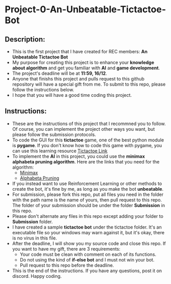 # Project-0-An-Unbeatable-Tictactoe-Bot
## Description:
- This is the first project that I have created for REC members: **An Unbeatable Tictactoe Bot**
- My purpose for creating this project is to enhance your **knowledge about algorithm** and get you familiar with **AI** and **game development**.
- The project's deadline will be at **11:59, 16/12**. 
- Anyone that finishs this project and pulls request to this github repository will have a special gift from me. To submit to this repo, please follow the instructions below.
- I hope that you will have a good time coding this project.
## Instructions:
- These are the instructions of this project that I recommned you to follow. Of course, you can implement the project other ways you want, but please follow the submission protocols.
-  To code the GUI for this **tictactoe** game, one of the best python module is **pygame**. If you don't know how to code this game with pygame, you can use this learning resource [Tictactoe Link](https://www.youtube.com/watch?v=pc7XhHxSgrM&list=PLr-iRXN7HiJgJzMX22AVw4IU8ZOR4JS97)
-  To implement the **AI** in this project, you could use the **minimax alphabeta pruning algorithm**. Here are the links that you need for the algorithm:
   - [Minimax](https://www.freecodecamp.org/news/minimax-algorithm-guide-how-to-create-an-unbeatable-ai/)
   - [Alphabeta Pruning](https://en.wikipedia.org/wiki/Alpha%E2%80%93beta_pruning)
 - If you instead want to use Reinforcement Learning or other methods to create the bot, it's fine by me, as long as you make the bot **unbeatable**.
 - For submission, please fork this repo, put all files you need in the folder with the path name is the name of yours, then pull request to this repo. The folder of your submission should be under the folder **Submission** in this repo. 
 - Please don't alternate any files in this repo except adding your folder to **Submission** folder.
 - I have created a sample **tictactoe bot** under the tictactoe folder. It's an executable file so your windows may warn against it, but it's okay, there is no virus in this file.
 - After the deadline, I will show you my source code and close this repo. If you want to have my gift, there are 3 requirements:
    - Your code must be clean with comment on each of its functions.
    - Do not using the kind of **if-else bot** and I must not win your bot.
    - Pull request to this repo before the deadline.
 - This is the end of the instructions. If you have any questions, post it on discord. Happy coding.
